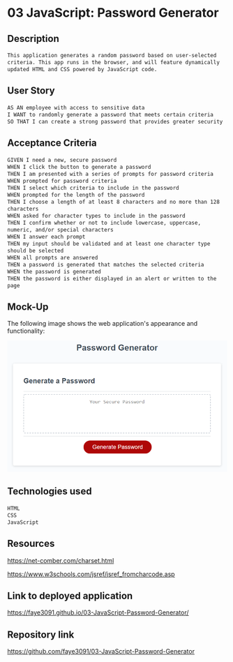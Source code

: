 # 03 JavaScript: Password Generator

## Description

```
This application generates a random password based on user-selected criteria. This app runs in the browser, and will feature dynamically updated HTML and CSS powered by JavaScript code.
```

## User Story

```
AS AN employee with access to sensitive data
I WANT to randomly generate a password that meets certain criteria
SO THAT I can create a strong password that provides greater security
```

## Acceptance Criteria

```
GIVEN I need a new, secure password
WHEN I click the button to generate a password
THEN I am presented with a series of prompts for password criteria
WHEN prompted for password criteria
THEN I select which criteria to include in the password
WHEN prompted for the length of the password
THEN I choose a length of at least 8 characters and no more than 128 characters
WHEN asked for character types to include in the password
THEN I confirm whether or not to include lowercase, uppercase, numeric, and/or special characters
WHEN I answer each prompt
THEN my input should be validated and at least one character type should be selected
WHEN all prompts are answered
THEN a password is generated that matches the selected criteria
WHEN the password is generated
THEN the password is either displayed in an alert or written to the page
```

## Mock-Up

The following image shows the web application's appearance and functionality:

![The Password Generator application displays a red button to "Generate Password".](./Assets/03-javascript-homework-demo.png)

## Technologies used

```
HTML
CSS
JavaScript
```

## Resources

https://net-comber.com/charset.html

https://www.w3schools.com/jsref/jsref_fromcharcode.asp

## Link to deployed application

https://faye3091.github.io/03-JavaScript-Password-Generator/

## Repository link

https://github.com/faye3091/03-JavaScript-Password-Generator
